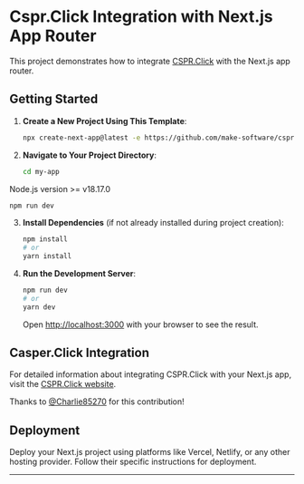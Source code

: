 # Cspr.Click Integration with Next.js App Router

This project demonstrates how to integrate [CSPR.Click](https://cspr.click/) with the Next.js app router.

## Getting Started

1. **Create a New Project Using This Template**:

   ```bash
   npx create-next-app@latest -e https://github.com/make-software/csprclick-nextjs-template
   ```

2. **Navigate to Your Project Directory**:

   ```bash
   cd my-app
   ```

Node.js version >= v18.17.0

   ```bash
   npm run dev
   ```

3. **Install Dependencies** (if not already installed during project creation):

   ```bash
   npm install
   # or
   yarn install
   ```

4. **Run the Development Server**:

   ```bash
   npm run dev
   # or
   yarn dev
   ```

   Open [http://localhost:3000](http://localhost:3000) with your browser to see the result.

## Casper.Click Integration

For detailed information about integrating CSPR.Click with your Next.js app, visit the [CSPR.Click website](https://cspr.click/).

Thanks to [@Charlie85270](https://github.com/Charlie85270) for this contribution!

## Deployment

Deploy your Next.js project using platforms like Vercel, Netlify, or any other hosting provider. Follow their specific instructions for deployment.

---
